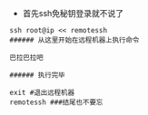 
- 首先ssh免秘钥登录就不说了

```
ssh root@ip << remotessh
###### 从这里开始在远程机器上执行命令

巴拉巴拉吧

###### 执行完毕

exit #退出远程机器
remotessh ###结尾也不要忘

```
